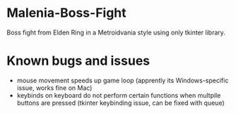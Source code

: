 # Malenia-Boss-Fight

Boss fight from Elden Ring in a Metroidvania style using only tkinter library.

# Known bugs and issues

- mouse movement speeds up game loop (apprently its Windows-specific issue, works fine on Mac)
- keybinds on keyboard do not perform certain functions when multpile buttons are pressed (tkinter keybinding issue, can be fixed with queue)

